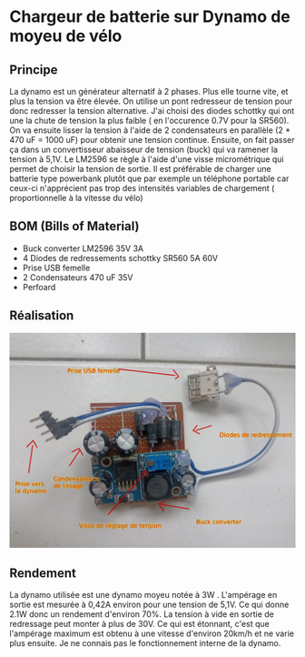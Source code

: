 # Chargeur de batterie sur Dynamo de moyeu de vélo

## Principe 
La dynamo est un générateur alternatif à 2 phases.
Plus elle tourne vite, et plus la tension va être élevée.
On utilise un pont redresseur de tension pour donc redresser la tension alternative. J'ai choisi des diodes schottky qui ont une la chute de tension la plus faible ( en l'occurence 0.7V pour la SR560).
On va ensuite lisser la tension à l'aide de 2 condensateurs en parallèle (2 * 470 uF = 1000 uF) pour obtenir une tension continue.
Ensuite, on fait passer ça dans un convertisseur abaisseur de tension (buck) qui va ramener la tension à 5,1V. Le LM2596 se règle à l'aide d'une visse micrométrique qui permet de choisir la tension de sortie.
Il est préférable de charger une batterie type powerbank plutôt que par exemple un téléphone portable car ceux-ci n'apprécient pas trop des intensités variables de chargement ( proportionnelle à la vitesse du vélo)

## BOM (Bills of Material)
* Buck converter LM2596 35V 3A
* 4 Diodes de redressements schottky SR560 5A 60V
* Prise USB femelle
* 2 Condensateurs 470 uF 35V
* Perfoard

## Réalisation
![inside](/images/dynamo_usb.jpg)

## Rendement

La dynamo utilisée est une dynamo moyeu notée à 3W .
L'ampérage en sortie est mesurée à 0,42A environ pour une tension de 5,1V. Ce qui donne 2.1W donc un rendement d'environ 70%.
La tension à vide en sortie de redressage peut monter à plus de 30V.
Ce qui est étonnant, c'est que l'ampérage maximum est obtenu à une vitesse d'environ 20km/h et ne varie plus ensuite.
Je ne connais pas le fonctionnement interne de la dynamo.
